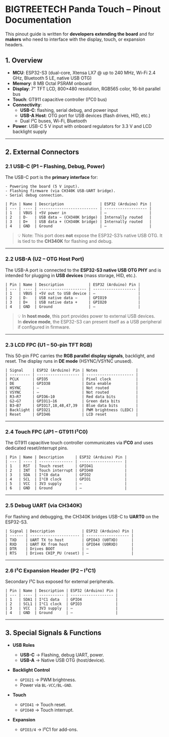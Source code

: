# BIGTREETECH Panda Touch – Pinout Documentation

This pinout guide is written for **developers extending the board** and for **makers** who need to interface with the display, touch, or expansion headers.

## 1. Overview

- **MCU**: ESP32-S3 (dual-core, Xtensa LX7 @ up to 240 MHz, Wi-Fi 2.4 GHz, Bluetooth 5 LE, native USB OTG)
- **Memory**: 8 MB Octal PSRAM onboard
- **Display**: 7" TFT LCD, 800×480 resolution, RGB565 color, 16-bit parallel bus
- **Touch**: GT911 capacitive controller (I²C0 bus)
- **Connectivity**:
  - **USB-C**: flashing, serial debug, and power input
  - **USB-A Host**: OTG port for USB devices (flash drives, HID, etc.)
  - Dual I²C buses, Wi-Fi, Bluetooth
- **Power**: USB-C 5 V input with onboard regulators for 3.3 V and LCD backlight supply

---

## 2. External Connectors

### 2.1 USB-C (P1 – Flashing, Debug, Power)

The USB-C port is the **primary interface** for:

    - Powering the board (5 V input).
    - Flashing firmware (via CH340K USB-UART bridge).
    - Serial debug connection.

    | Pin | Name | Description                | ESP32 (Arduino) Pin |
    | --- | ---- | -------------------------- | ------------------- |
    | 1   | VBUS | +5V power in               | —                   |
    | 2   | D-   | USB data − (CH340K bridge) | Internally routed   |
    | 3   | D+   | USB data + (CH340K bridge) | Internally routed   |
    | 4   | GND  | Ground                     | —                   |

> 💡 Note: This port does **not** expose the ESP32-S3’s native USB OTG. It is tied to the **CH340K** for flashing and debug.

---

### 2.2 USB-A (U2 – OTG Host Port)

The USB-A port is connected to the **ESP32-S3 native USB OTG PHY** and is intended for plugging in **USB devices** (mass storage, HID, etc.).

    | Pin | Name | Description           | ESP32 (Arduino) Pin |
    | --- | ---- | --------------------- | ------------------- |
    | 1   | VBUS | +5V out to USB device | —                   |
    | 2   | D-   | USB native data −     | GPIO19              |
    | 3   | D+   | USB native data +     | GPIO20              |
    | 4   | GND  | Ground                | —                   |

> 💡 In **host mode**, this port provides power to external USB devices.  
> In **device mode**, the ESP32-S3 can present itself as a USB peripheral if configured in firmware.

---

### 2.3 LCD FPC (U1 – 50-pin TFT RGB)

This 50-pin FPC carries the **RGB parallel display signals**, backlight, and reset. The display runs in **DE mode** (HSYNC/VSYNC unused).

    | Signal    | ESP32 (Arduino) Pin | Notes                 |
    | --------- | ------------------- | --------------------- |
    | PCLK      | GPIO5               | Pixel clock           |
    | DE        | GPIO38              | Data enable           |
    | HSYNC     | —                   | Not routed            |
    | VSYNC     | —                   | Not routed            |
    | R3–R7     | GPIO6–10            | Red data bits         |
    | G2–G7     | GPIO11–16           | Green data bits       |
    | B3–B7     | GPIO17,18,48,47,39  | Blue data bits        |
    | Backlight | GPIO21              | PWM brightness (LEDC) |
    | Reset     | GPIO46              | LCD reset             |

---

### 2.4 Touch FPC (JP1 – GT911 I²C0)

The GT911 capacitive touch controller communicates via **I²C0** and uses dedicated reset/interrupt pins.

    | Pin | Name | Description     | ESP32 (Arduino) Pin |
    | --- | ---- | --------------- | ------------------- |
    | 1   | RST  | Touch reset     | GPIO41              |
    | 2   | INT  | Touch interrupt | GPIO40              |
    | 3   | SDA  | I²C0 data       | GPIO2               |
    | 4   | SCL  | I²C0 clock      | GPIO1               |
    | 5   | VCC  | 3V3 supply      | —                   |
    | 6   | GND  | Ground          | —                   |

---

### 2.5 Debug UART (via CH340K)

For flashing and debugging, the CH340K bridges USB-C to **UART0** on the ESP32-S3.

    | Signal | Description            | ESP32 (Arduino) Pin |
    | ------ | ---------------------- | ------------------- |
    | TXD    | UART TX to host        | GPIO43 (U0TXD)      |
    | RXD    | UART RX from host      | GPIO44 (U0RXD)      |
    | DTR    | Drives BOOT            | —                   |
    | RTS    | Drives CHIP_PU (reset) | —                   |

---

### 2.6 I²C Expansion Header (P2 – I²C1)

Secondary I²C bus exposed for external peripherals.

    | Pin | Name | Description | ESP32 (Arduino) Pin |
    | --- | ---- | ----------- | ------------------- |
    | 1   | SDA1 | I²C1 data   | GPIO4               |
    | 2   | SCL1 | I²C1 clock  | GPIO3               |
    | 3   | VCC  | 3V3 supply  | —                   |
    | 4   | GND  | Ground      | —                   |

---

## 3. Special Signals & Functions

- **USB Roles**

  - **USB-C** → Flashing, debug UART, power.
  - **USB-A** → Native USB OTG (host/device).

- **Backlight Control**

  - `GPIO21` → PWM brightness.
  - Power via `BL-VCC/BL-GND`.

- **Touch**

  - `GPIO41` → Touch reset.
  - `GPIO40` → Touch interrupt.

- **Expansion**
  - `GPIO3/4` → I²C1 for add-ons.
